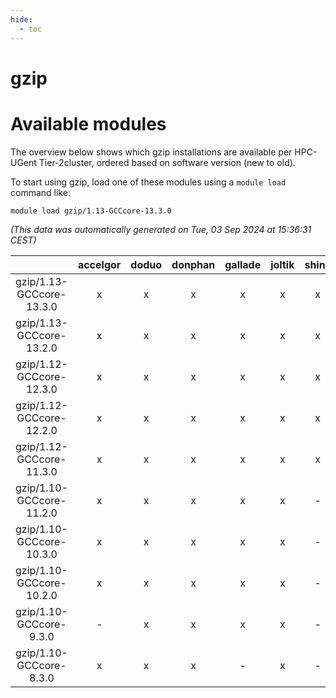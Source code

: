 ```yaml
---
hide:
  - toc
---
```


gzip
====

# Available modules


The overview below shows which gzip installations are available per HPC-UGent Tier-2cluster, ordered based on software version (new to old).

To start using gzip, load one of these modules using a `module load` command like:

```shell
module load gzip/1.13-GCCcore-13.3.0
```

*(This data was automatically generated on Tue, 03 Sep 2024 at 15:36:31 CEST)*  

| |accelgor|doduo|donphan|gallade|joltik|shinx|skitty|
| :---: | :---: | :---: | :---: | :---: | :---: | :---: | :---: |
|gzip/1.13-GCCcore-13.3.0|x|x|x|x|x|x|x|
|gzip/1.13-GCCcore-13.2.0|x|x|x|x|x|x|x|
|gzip/1.12-GCCcore-12.3.0|x|x|x|x|x|x|x|
|gzip/1.12-GCCcore-12.2.0|x|x|x|x|x|x|x|
|gzip/1.12-GCCcore-11.3.0|x|x|x|x|x|x|x|
|gzip/1.10-GCCcore-11.2.0|x|x|x|x|x|-|x|
|gzip/1.10-GCCcore-10.3.0|x|x|x|x|x|-|x|
|gzip/1.10-GCCcore-10.2.0|x|x|x|x|x|-|x|
|gzip/1.10-GCCcore-9.3.0|-|x|x|x|x|-|x|
|gzip/1.10-GCCcore-8.3.0|x|x|x|-|x|-|x|

